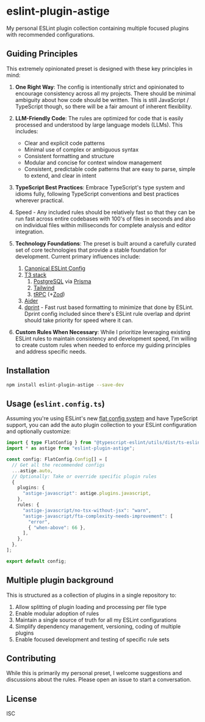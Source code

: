 # eslint-plugin-astige

My personal ESLint plugin collection containing multiple focused plugins with recommended configurations.

## Guiding Principles

This extremely opinionated preset is designed with these key principles in mind:

1. **One Right Way**: The config is intentionally strict and opinionated to encourage consistency across all my projects. There should be minimal ambiguity about how code should be written. This is still JavaScript / TypeScript though, so there will be a fair amount of inherent flexibility.

2. **LLM-Friendly Code**: The rules are optimized for code that is easily processed and understood by large language models (LLMs). This includes:

   - Clear and explicit code patterns
   - Minimal use of complex or ambiguous syntax
   - Consistent formatting and structure
   - Modular and concise for context window management
   - Consistent, predictable code patterns that are easy to parse, simple to extend, and clear in intent

3. **TypeScript Best Practices**: Embrace TypeScript's type system and idioms fully, following TypeScript conventions and best practices wherever practical.

4. Speed - Any included rules should be relatively fast so that they can be run fast across entire codebases with 100's of files in seconds and also on individual files within milliseconds for complete analysis and editor integration.

5. **Technology Foundations**: The preset is built around a carefully curated set of core technologies that provide a stable foundation for development. Current primary influences include:

   1. [Canonical ESLint Config](https://github.com/gajus/eslint-config-canonical)
   2. [T3 stack](https://create.t3.gg/)
      1. [PostgreSQL](https://www.postgresql.org/) via [Prisma](https://www.prisma.io/)
      2. [Tailwind](https://tailwindcss.com/)
      3. [tRPC](https://trpc.io/) (+[Zod](https://zod.dev/))
   3. [Aider](https://aider.chat/)
   4. [dprint](https://dprint.dev/) - Fast rust based formatting to minimize that done by ESLint. Dprint config included since there's ESLint rule overlap and dprint should take priority for speed where it can.

6. **Custom Rules When Necessary**: While I prioritize leveraging existing ESLint rules to maintain consistency and development speed, I'm willing to create custom rules when needed to enforce my guiding principles and address specific needs.

## Installation

```bash
npm install eslint-plugin-astige --save-dev
```

## Usage (`eslint.config.ts`)

Assuming you're using ESLint's new [flat config system](https://eslint.org/blog/2022/08/new-config-system-part-2/) and have TypeScript support, you can add the auto plugin collection to your ESLint configuration and optionally customize:

```typescript
import { type FlatConfig } from "@typescript-eslint/utils/dist/ts-eslint";
import * as astige from "eslint-plugin-astige";

const config: FlatConfig.Config[] = [
  // Get all the recommended configs
  ...astige.auto,
  // Optionally: Take or override specific plugin rules
  {
    plugins: {
      "astige-javascript": astige.plugins.javascript,
    },
    rules: {
      "astige-javascript/no-tsx-without-jsx": "warn",
      "astige-javascript/fta-complexity-needs-improvement": [
        "error",
        { "when-above": 66 },
      ],
    },
  },
];

export default config;
```

## Multiple plugin background

This is structured as a collection of plugins in a single repository to:

1. Allow splitting of plugin loading and processing per file type
2. Enable modular adoption of rules
3. Maintain a single source of truth for all my ESLint configurations
4. Simplify dependency management, versioning, coding of multiple plugins
5. Enable focused development and testing of specific rule sets

## Contributing

While this is primarily my personal preset, I welcome suggestions and discussions about the rules. Please open an issue to start a conversation.

## License

ISC
